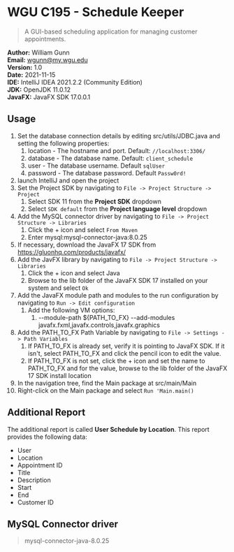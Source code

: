 # WGU C195 - Schedule Keeper
>A GUI-based scheduling application for managing customer appointments.  

**Author:** William Gunn\
**Email:** wgunn@my.wgu.edu\
**Version:** 1.0\
**Date:** 2021-11-15\
**IDE:** IntelliJ IDEA 2021.2.2 (Community Edition)\
**JDK:** OpenJDK 11.0.12\
**JavaFX:** JavaFX SDK 17.0.0.1

## Usage
1. Set the database connection details by editing src/utils/JDBC.java and setting the following properties:
   1. location - The hostname and port. Default: `//localhost:3306/`
   2. database - The database name. Default: `client_schedule`
   3. user     - The database username. Default `sqlUser`
   4. password - The database password. Default `Passw0rd!`
2. launch IntelliJ and open the project
3. Set the Project SDK by navigating to `File -> Project Structure -> Project`
   1. Select SDK 11 from the **Project SDK** dropdown
   2. Select `SDK default` from the **Project language level** dropdown
4. Add the MySQL connector driver by navigating to `File -> Project Structure -> Libraries`
   1. Click the + icon and select `From Maven`
   2. Enter mysql:mysql-connector-java:8.0.25
5. If necessary, download the JavaFX 17 SDK from https://gluonhq.com/products/javafx/
6. Add the JavFX library by navigating to `File -> Project Structure -> Libraries`
   1. Click the + icon and select Java
   2. Browse to the lib folder of the JavaFX SDK 17 installed on your system and select `Ok`
7. Add the JavaFX module path and modules to the run configuration by navigating to `Run -> Edit configuration`
   1. Add the following VM options:
      1. --module-path ${PATH_TO_FX} --add-modules javafx.fxml,javafx.controls,javafx.graphics
8. Add the PATH_TO_FX Path Variable by navigating to `File -> Settings -> Path Variables`
   1. If PATH_TO_FX is already set, verify it is pointing to JavaFX SDK. If it isn't, select PATH_TO_FX and click the pencil icon to edit the value.
   2. If PATH_TO_FX is not set, click the + icon and set the name to PATH_TO_FX and for the value, browse to the lib folder of the JavaFX 17 SDK install location
9. In the navigation tree, find the Main package at src/main/Main
10. Right-click on the Main package and select `Run 'Main.main()`

## Additional Report 
The additional report is called **User Schedule by Location**. This report provides the following data:

- User
- Location
- Appointment ID
- Title
- Description
- Start
- End
- Customer ID

## MySQL Connector driver
> mysql-connector-java-8.0.25